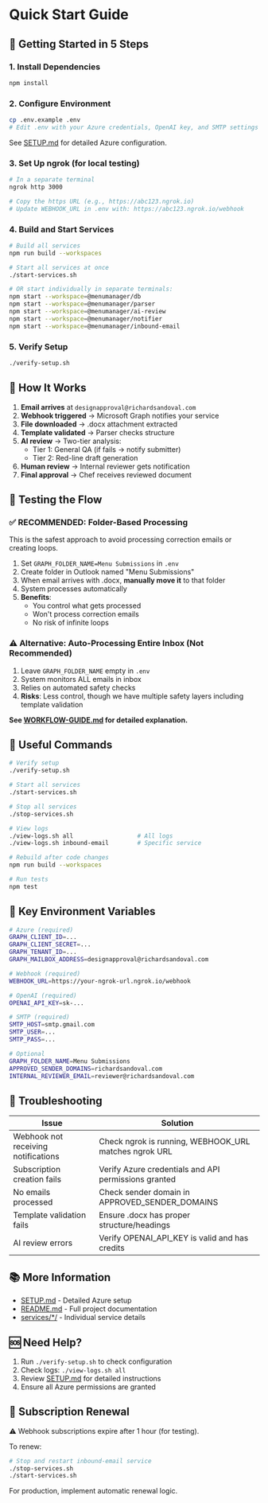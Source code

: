 # Quick Start Guide

## 🚀 Getting Started in 5 Steps

### 1. Install Dependencies
```bash
npm install
```

### 2. Configure Environment
```bash
cp .env.example .env
# Edit .env with your Azure credentials, OpenAI key, and SMTP settings
```

See [SETUP.md](./SETUP.md) for detailed Azure configuration.

### 3. Set Up ngrok (for local testing)
```bash
# In a separate terminal
ngrok http 3000

# Copy the https URL (e.g., https://abc123.ngrok.io)
# Update WEBHOOK_URL in .env with: https://abc123.ngrok.io/webhook
```

### 4. Build and Start Services
```bash
# Build all services
npm run build --workspaces

# Start all services at once
./start-services.sh

# OR start individually in separate terminals:
npm start --workspace=@menumanager/db
npm start --workspace=@menumanager/parser
npm start --workspace=@menumanager/ai-review
npm start --workspace=@menumanager/notifier
npm start --workspace=@menumanager/inbound-email
```

### 5. Verify Setup
```bash
./verify-setup.sh
```

## 📧 How It Works

1. **Email arrives** at `designapproval@richardsandoval.com`
2. **Webhook triggered** → Microsoft Graph notifies your service
3. **File downloaded** → .docx attachment extracted
4. **Template validated** → Parser checks structure
5. **AI review** → Two-tier analysis:
   - Tier 1: General QA (if fails → notify submitter)
   - Tier 2: Red-line draft generation
6. **Human review** → Internal reviewer gets notification
7. **Final approval** → Chef receives reviewed document

## 🎯 Testing the Flow

### ✅ RECOMMENDED: Folder-Based Processing
This is the safest approach to avoid processing correction emails or creating loops.

1. Set `GRAPH_FOLDER_NAME=Menu Submissions` in `.env`
2. Create folder in Outlook named "Menu Submissions"
3. When email arrives with .docx, **manually move it** to that folder
4. System processes automatically
5. **Benefits**: 
   - You control what gets processed
   - Won't process correction emails
   - No risk of infinite loops

### ⚠️ Alternative: Auto-Processing Entire Inbox (Not Recommended)
1. Leave `GRAPH_FOLDER_NAME` empty in `.env`
2. System monitors ALL emails in inbox
3. Relies on automated safety checks
4. **Risks**: Less control, though we have multiple safety layers including template validation

**See [WORKFLOW-GUIDE.md](./WORKFLOW-GUIDE.md) for detailed explanation.**

## 📝 Useful Commands

```bash
# Verify setup
./verify-setup.sh

# Start all services
./start-services.sh

# Stop all services
./stop-services.sh

# View logs
./view-logs.sh all                  # All logs
./view-logs.sh inbound-email        # Specific service

# Rebuild after code changes
npm run build --workspaces

# Run tests
npm test
```

## 🔧 Key Environment Variables

```bash
# Azure (required)
GRAPH_CLIENT_ID=...
GRAPH_CLIENT_SECRET=...
GRAPH_TENANT_ID=...
GRAPH_MAILBOX_ADDRESS=designapproval@richardsandoval.com

# Webhook (required)
WEBHOOK_URL=https://your-ngrok-url.ngrok.io/webhook

# OpenAI (required)
OPENAI_API_KEY=sk-...

# SMTP (required)
SMTP_HOST=smtp.gmail.com
SMTP_USER=...
SMTP_PASS=...

# Optional
GRAPH_FOLDER_NAME=Menu Submissions
APPROVED_SENDER_DOMAINS=richardsandoval.com
INTERNAL_REVIEWER_EMAIL=reviewer@richardsandoval.com
```

## 🐛 Troubleshooting

| Issue | Solution |
|-------|----------|
| Webhook not receiving notifications | Check ngrok is running, WEBHOOK_URL matches ngrok URL |
| Subscription creation fails | Verify Azure credentials and API permissions granted |
| No emails processed | Check sender domain in APPROVED_SENDER_DOMAINS |
| Template validation fails | Ensure .docx has proper structure/headings |
| AI review errors | Verify OPENAI_API_KEY is valid and has credits |

## 📚 More Information

- [SETUP.md](./SETUP.md) - Detailed Azure setup
- [README.md](./README.md) - Full project documentation
- [services/*/](./services/) - Individual service details

## 🆘 Need Help?

1. Run `./verify-setup.sh` to check configuration
2. Check logs: `./view-logs.sh all`
3. Review [SETUP.md](./SETUP.md) for detailed instructions
4. Ensure all Azure permissions are granted

## 🔄 Subscription Renewal

⚠️ Webhook subscriptions expire after 1 hour (for testing).

To renew:
```bash
# Stop and restart inbound-email service
./stop-services.sh
./start-services.sh
```

For production, implement automatic renewal logic.

